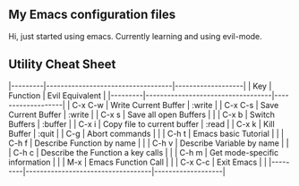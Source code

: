 ## My Emacs configuration files

Hi, just started using emacs. Currently learning and using evil-mode.

## Utility Cheat Sheet
   |---------|-----------------------------------|-------------------|
   | Key     | Function                          | Evil Equivalent   |
   |---------|-----------------------------------|-------------------|
   | C-x C-w | Write Current Buffer              | :write <filename> |
   | C-x C-s | Save Current Buffer               | :write            |
   | C-x s   | Save all open Buffers             |                   |
   | C-x b   | Switch Buffers                    | :buffer           |
   | C-x i   | Copy file to current buffer       | :read <filename>  |
   | C-x k   | Kill Buffer                       | :quit             |
   | C-g     | Abort commands                    |                   |
   | C-h t   | Emacs basic Tutorial              |                   |
   | C-h f   | Describe Function by name         |                   |
   | C-h v   | Describe Variable by name         |                   |
   | C-h c   | Describe the Function a key calls |                   |
   | C-h m   | Get mode-specific information     |                   |
   | M-x     | Emacs Function Call               |                   |
   | C-x C-c | Exit Emacs                        |                   |
   |---------|-----------------------------------|-------------------|
